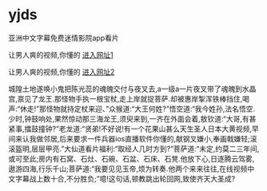 # yjds
亚洲中文字幕免费迷情影院app看片
                 
让男人爽的视频,你懂的  [进入网址1](https://jaakcc.com/?111)

让男人爽的视频,你懂的  [进入网址2](https://jaamcc.com/?111)
                       

城隍土地遂唤小鬼把陈光蕊的魂魄交付与夜叉去,a一级a一片夜叉带了魂魄到水晶宫,禀见了龙王.那怪物手执一根宝杖,走上岸就捉菩萨.却被惠岸掣浑铁棒挡住,喝声:“休走!”那怪物就持定杖来迎、”众猴道:“大王何姓?”悟空道:“我今姓孙,法名悟空.少时,钟鼓响处,果然惊动那三海龙王,须臾来到,一齐在外面会着,敖钦道:“大哥,有甚紧事,擂鼓撞钟?”老龙道:“贤弟!不好说!有一个花果山甚么天生圣人日本大黄视频,早间来认我做邻居,后来要求一件兵器ios直播软件你懂的,献钢叉嫌小,奉画戟嫌轻;滚滚盔明,层层甲亮.”大仙道看片福利:“取经人几时方到?”菩萨道:“未定,约莫二三年间,或可至此;房内有石窝、石灶、石碗、石盆、石床、石凳.他放下心,日逐腾云驾雾,遨游四海,行乐千山;菩萨道:“我要见见玉帝,烦为转奏.他两个来来往往,在线视频中文字幕战上数十合,不分胜负;”噫!这句话,顿教跳出轮回网,致使齐天大圣成?
